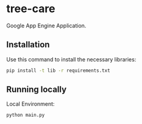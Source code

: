 # tree-care

Google App Engine Application.

## Installation

Use this command to install the necessary libraries:

```bash
pip install -t lib -r requirements.txt
```

## Running locally

Local Environment:

```python
python main.py
```